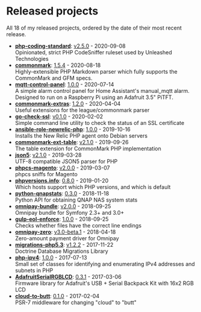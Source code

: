 # Released projects

All <!-- release_count starts -->18<!-- release_count ends --> of my released projects, ordered by the date of their most recent release.

<!-- recent_releases starts -->
* **[php-coding-standard](https://github.com/unleashedtech/php-coding-standard)**: [v2.5.0](https://github.com/unleashedtech/php-coding-standard/releases/tag/v2.5.0) - 2020-09-08
<br>Opinionated, strict PHP CodeSniffer ruleset used by Unleashed Technologies
* **[commonmark](https://github.com/thephpleague/commonmark)**: [1.5.4](https://github.com/thephpleague/commonmark/releases/tag/1.5.4) - 2020-08-18
<br>Highly-extensible PHP Markdown parser which fully supports the CommonMark and GFM specs.
* **[mqtt-control-panel](https://github.com/colinodell/mqtt-control-panel)**: [1.0.0](https://github.com/colinodell/mqtt-control-panel/releases/tag/1.0.0) - 2020-07-14
<br>A simple alarm control panel for Home Assistant's manual_mqtt alarm. Designed to run on a Raspberry Pi using an Adafruit 3.5" PiTFT.
* **[commonmark-extras](https://github.com/thephpleague/commonmark-extras)**: [1.2.0](https://github.com/thephpleague/commonmark-extras/releases/tag/1.2.0) - 2020-04-04
<br>Useful extensions for the league/commonmark parser
* **[go-check-ssl](https://github.com/colinodell/go-check-ssl)**: [v0.1.0](https://github.com/colinodell/go-check-ssl/releases/tag/v0.1.0) - 2020-02-02
<br>Simple command line utility to check the status of an SSL certificate
* **[ansible-role-newrelic-php](https://github.com/unleashedtech/ansible-role-newrelic-php)**: [1.0.0](https://github.com/unleashedtech/ansible-role-newrelic-php/releases/tag/1.0.0) - 2019-10-16
<br>Installs the New Relic PHP agent onto Debian servers
* **[commonmark-ext-table](https://github.com/thephpleague/commonmark-ext-table)**: [v2.1.0](https://github.com/thephpleague/commonmark-ext-table/releases/tag/v2.1.0) - 2019-09-26
<br>The table extension for CommonMark PHP implementation
* **[json5](https://github.com/colinodell/json5)**: [v2.1.0](https://github.com/colinodell/json5/releases/tag/v2.1.0) - 2019-03-28
<br>UTF-8 compatible JSON5 parser for PHP
* **[phpcs-magento](https://github.com/colinodell/phpcs-magento)**: [v2.0.0](https://github.com/colinodell/phpcs-magento/releases/tag/v2.0.0) - 2019-03-07
<br>phpcs sniffs for Magento
* **[phpversions.info](https://github.com/phpversions/phpversions.info)**: [0.8.0](https://github.com/phpversions/phpversions.info/releases/tag/0.8.1) - 2019-01-20
<br>Which hosts support which PHP versions, and which is default
* **[python-qnapstats](https://github.com/colinodell/python-qnapstats)**: [0.3.0](https://github.com/colinodell/python-qnapstats/releases/tag/0.3.0) - 2018-11-18
<br>Python API for obtaining QNAP NAS system stats
* **[omnipay-bundle](https://github.com/colinodell/omnipay-bundle)**: [v2.0.0](https://github.com/colinodell/omnipay-bundle/releases/tag/v2.0.0) - 2018-09-25
<br>Omnipay bundle for Symfony 2.3+ and 3.0+
* **[gulp-eol-enforce](https://github.com/colinodell/gulp-eol-enforce)**: [1.0.0](https://github.com/colinodell/gulp-eol-enforce/releases/tag/1.0.0) - 2018-09-25
<br>Checks whether files have the correct line endings
* **[omnipay-zero](https://github.com/colinodell/omnipay-zero)**: [v3.0-beta.1](https://github.com/colinodell/omnipay-zero/releases/tag/v3.0-beta.1) - 2018-04-18
<br>Zero-amount payment driver for Omnipay
* **[migrations-php5.3](https://github.com/colinodell/migrations-php5.3)**: [v1.2.2](https://github.com/colinodell/migrations-php5.3/releases/tag/v1.2.2) - 2017-11-22
<br>Doctrine Database Migrations Library
* **[php-ipv4](https://github.com/colinodell/php-ipv4)**: [1.0.0](https://github.com/colinodell/php-ipv4/releases/tag/1.0.0) - 2017-07-13
<br>Small set of classes for identifying and enumerating IPv4 addresses and subnets in PHP
* **[AdafruitSerialRGBLCD](https://github.com/colinodell/AdafruitSerialRGBLCD)**: [0.3.1](https://github.com/colinodell/AdafruitSerialRGBLCD/releases/tag/0.3.1) - 2017-03-06
<br>Firmware library for Adafruit's USB + Serial Backpack Kit with 16x2 RGB LCD
* **[cloud-to-butt](https://github.com/colinodell/cloud-to-butt)**: [0.1.0](https://github.com/colinodell/cloud-to-butt/releases/tag/0.1.0) - 2017-02-04
<br>PSR-7 middleware for changing "cloud" to "butt"
<!-- recent_releases ends -->
